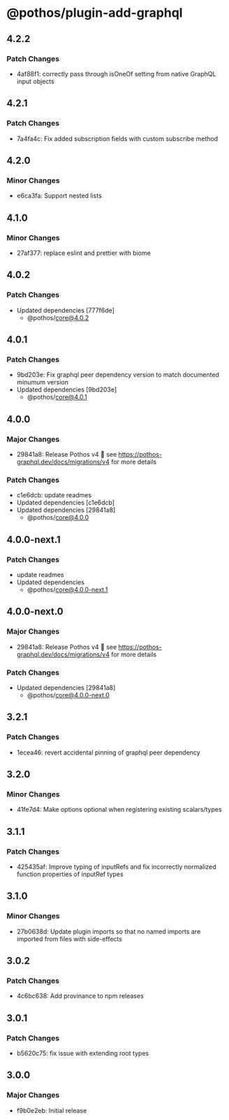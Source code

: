 # @pothos/plugin-add-graphql

## 4.2.2

### Patch Changes

- 4af88f1: correctly pass through isOneOf setting from native GraphQL input objects

## 4.2.1

### Patch Changes

- 7a4fa4c: Fix added subscription fields with custom subscribe method

## 4.2.0

### Minor Changes

- e6ca3fa: Support nested lists

## 4.1.0

### Minor Changes

- 27af377: replace eslint and prettier with biome

## 4.0.2

### Patch Changes

- Updated dependencies [777f6de]
  - @pothos/core@4.0.2

## 4.0.1

### Patch Changes

- 9bd203e: Fix graphql peer dependency version to match documented minumum version
- Updated dependencies [9bd203e]
  - @pothos/core@4.0.1

## 4.0.0

### Major Changes

- 29841a8: Release Pothos v4 🎉 see https://pothos-graphql.dev/docs/migrations/v4 for more details

### Patch Changes

- c1e6dcb: update readmes
- Updated dependencies [c1e6dcb]
- Updated dependencies [29841a8]
  - @pothos/core@4.0.0

## 4.0.0-next.1

### Patch Changes

- update readmes
- Updated dependencies
  - @pothos/core@4.0.0-next.1

## 4.0.0-next.0

### Major Changes

- 29841a8: Release Pothos v4 🎉 see https://pothos-graphql.dev/docs/migrations/v4 for more details

### Patch Changes

- Updated dependencies [29841a8]
  - @pothos/core@4.0.0-next.0

## 3.2.1

### Patch Changes

- 1ecea46: revert accidental pinning of graphql peer dependency

## 3.2.0

### Minor Changes

- 41fe7d4: Make options optional when registering existing scalars/types

## 3.1.1

### Patch Changes

- 425435af: Improve typing of inputRefs and fix incorrectly normalized function properties of
  inputRef types

## 3.1.0

### Minor Changes

- 27b0638d: Update plugin imports so that no named imports are imported from files with side-effects

## 3.0.2

### Patch Changes

- 4c6bc638: Add provinance to npm releases

## 3.0.1

### Patch Changes

- b5620c75: fix issue with extending root types

## 3.0.0

### Major Changes

- f9b0e2eb: Initial release
